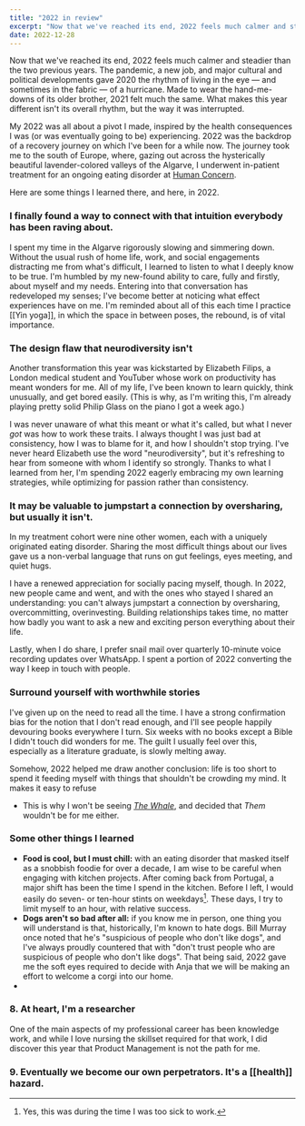 ```yaml
---
title: "2022 in review"
excerpt: "Now that we've reached its end, 2022 feels much calmer and steadier than the two previous years. The pandemic, a new job, and major cultural and political developments gave 2020 the rhythm of living in the eye — and sometimes in the fabric — of a hurricane. Made to wear the hand-me-downs of its older brother, 2021 felt much the same. What makes this year different isn't its overall rhythm, but the way it was interrupted."
date: 2022-12-28
---
```

Now that we've reached its end, 2022 feels much calmer and steadier than the two previous years. The pandemic, a new job, and major cultural and political developments gave 2020 the rhythm of living in the eye — and sometimes in the fabric — of a hurricane. Made to wear the hand-me-downs of its older brother, 2021 felt much the same. What makes this year different isn't its overall rhythm, but the way it was interrupted.

My 2022 was all about a pivot I made, inspired by the health consequences I was (or was eventually going to be) experiencing. 2022 was the backdrop of a recovery journey on which I've been for a while now. The journey took me to the south of Europe, where, gazing out across the hysterically beautiful lavender-colored valleys of the Algarve, I underwent in-patient treatment for an ongoing eating disorder at [Human Concern](https://humanconcern.nl/).

Here are some things I learned there, and here, in 2022.

### I finally found a way to connect with that intuition everybody has been raving about.
I spent my time in the Algarve rigorously slowing and simmering down. Without the usual rush of home life, work, and social engagements distracting me from what's difficult, I learned to listen to what I deeply know to be true. I'm humbled by my new-found ability to care, fully and firstly, about myself and my needs. Entering into that conversation has redeveloped my senses; I've become better at noticing what effect experiences have on me. I'm reminded about all of this each time I practice [[Yin yoga]], in which the space in between poses, the rebound, is of vital importance.

### The design flaw that neurodiversity isn't
Another transformation this year was kickstarted by Elizabeth Filips, a London medical student and YouTuber whose work on productivity has meant wonders for me. All of my life, I've been known to learn quickly, think unusually, and get bored easily. (This is why, as I'm writing this, I'm already playing pretty solid Philip Glass on the piano I got a week ago.)

I was never unaware of what this meant or what it's called, but what I never _got_ was how to work these traits. I always thought I was just bad at consistency, how I was to blame for it, and how I shouldn't stop trying. I've never heard Elizabeth use the word "neurodiversity", but it's refreshing to hear from someone with whom I identify so strongly. Thanks to what I learned from her, I'm spending 2022 eagerly embracing my own learning strategies, while optimizing for passion rather than consistency.

### It may be valuable to jumpstart a connection by oversharing, but usually it isn't.
In my treatment cohort were nine other women, each with a uniquely originated eating disorder. Sharing the most difficult things about our lives gave us a non-verbal language that runs on gut feelings, eyes meeting, and quiet hugs.

I have a renewed appreciation for socially pacing myself, though. In 2022, new people came and went, and with the ones who stayed I shared an understanding: you can't always jumpstart a connection by oversharing, overcommitting, overinvesting. Building relationships takes time, no matter how badly you want to ask a new and exciting person everything about their life.

Lastly, when I do share, I prefer snail mail over quarterly 10-minute voice recording updates over WhatsApp. I spent a portion of 2022 converting the way I keep in touch with people.

### Surround yourself with worthwhile stories
I've given up on the need to read all the time. I have a strong confirmation bias for the notion that I don't read enough, and I'll see people happily devouring books everywhere I turn. Six weeks with no books except a Bible I didn't touch did wonders for me. The guilt I usually feel over this, especially as a literature graduate, is slowly melting away.

Somehow, 2022 helped me draw another conclusion: life is too short to spend it feeding myself with things that shouldn't be crowding my mind. It makes it easy to refuse 



- This is why I won't be seeing _[The Whale](https://www.nytimes.com/2022/12/10/opinion/the-whale-film.html)_, and decided that _Them_ wouldn't be for me either.

### Some other things I learned
- **Food is cool, but I must chill:** with an eating disorder that masked itself as a snobbish foodie for over a decade, I am wise to be careful when engaging with kitchen projects. After coming back from Portugal, a major shift has been the time I spend in the kitchen. Before I left, I would easily do seven- or ten-hour stints on weekdays[^1]. These days, I try to limit myself to an hour, with relative success.
- **Dogs aren't so bad after all:** if you know me in person, one thing you will understand is that, historically, I'm known to hate dogs. Bill Murray once noted that he's "suspicious of people who don't like dogs", and I've always proudly countered that with "don't trust people who are suspicious of people who don't like dogs". That being said, 2022 gave me the soft eyes required to decide with Anja that we will be making an effort to welcome a corgi into our home.
- 


### 8. At heart, I'm a researcher

One of the main aspects of my professional career has been knowledge work, and while I love nursing the skillset required for that work, I did discover this year that Product Management is not the path for me.


### 9. Eventually we become our own perpetrators. It's a [[health]] hazard.

[^1]: Yes, this was during the time I was too sick to work.
